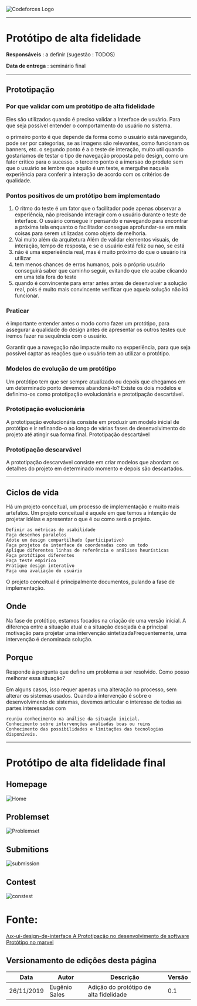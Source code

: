 <span style="margin-left: 0%; padding-top: 3%;">![Codeforces Logo](../images/codeforces.png)</span>

***

# Protótipo de alta fidelidade

**Responsáveis** : a definir (sugestão : TODOS)

**Data de entrega** : seminário final

***

## Prototipação

### Por que validar com um protótipo de alta fidelidade

Eles são utilizados quando é preciso validar a Interface de usuário. Para que seja possível entender o comportamento do usuário no sistema. 

o primeiro ponto é que depende da forma como o usuário está navegando, pode ser por categorias, se as imagens são relevantes, como funcionam os banners, etc.
o segundo ponto é a o teste de interação, muito util quando gostariamos de testar o tipo de navegação proposta pelo design,  como um fator crítico para o sucesso.
o terceiro ponto  é a imersao do produto sem que o usuário se lembre que aquilo é um teste, e mergulhe naquela experiência para conferir a interação de acordo com os critérios de qualidade.

### Pontos positivos de um protótipo bem implementado

1. O ritmo do teste
 é um fator que o facilitador pode apenas observar a experiência, não precisando interagir com o usuário durante o teste de interface. 
O usuário consegue ir pensando e navegando para encontrar a próxima tela enquanto o facilitador consegue aprofundar-se em mais coisas para serem utilizadas como objeto de melhoria.
2. Vai muito além da arquitetura
Além de validar elementos visuais, de interação, tempo de resposta, e se o usuário está feliz ou nao, se está 
3. não é uma experieência real, mas é muito próximo do que o usuário irá utilizar
4. tem menos chances de erros humanos, pois o próprio usuário conseguirá saber que caminho seguir, evitando que ele acabe clicando em uma tela fora do teste
5. quando é convincente para errar antes antes de desenvolver a solução real, pois é muito mais convincente verificar que aquela solução não irá funcionar.

### Praticar

é importante entender antes o modo como fazer um protótipo, para assegurar a qualidade do design antes de apresentar os outros testes que iremos fazer na sequência com o usuário. 

Garantir que a navegação não impacte muito na expperiência, para que seja possível captar as reações que o usuário tem ao utilizar o protótipo.

### Modelos de evolução de um protótipo

Um protótipo tem que ser sempre atualizado ou depois que chegamos em um determinado ponto devemos abandoná-lo? Existe os dois modelos e definimo-os como prototipação evolucionária e prototipação descartável.

### Prototipação evolucionária

A prototipação evolucionária consiste em produzir um modelo inicial de protótipo e ir refinando-o ao longo de várias fases de desenvolvimento do projeto até atingir sua forma final.
Prototipação descartável

### Prototipação descarvável 

A prototipação descarvável  consiste em criar modelos que abordam os detalhes do projeto em determinado momento e depois são descartados.

***

## Ciclos de vida

Há um projeto conceitual, um processo de implementação e muito mais artefatos.
Um projeto conceitual é aquele em que temos a intenção de projetar idéias e apresentar o que é ou como será o projeto.

    Definir as métricas de usabilidade
    Faça desenhos paralelos
    Adote um design compartilhado (participativo)
    Faça projetos de interface de coordenadas como um todo
    Aplique diferentes linhas de referência e análises heurísticas
    Faça protótipos diferentes
    Faça teste empírico
    Pratique design interativo
    Faça uma avaliação do usuário

O projeto conceitual é principalmente documentos, pulando a fase de implementação.

## Onde

Na fase de protótipo, estamos focados na criação de uma versão inicial. A diferença entre a situação atual e a situação desejada é a principal motivação para projetar uma intervenção sintetizadaFrequentemente, uma intervenção é denominada solução.

## Porque

Responde à pergunta que define um problema a ser resolvido.
Como posso melhorar essa situação?

Em alguns casos, isso requer apenas uma alteração no processo, sem alterar os sistemas usados.
Quando a intervenção é sobre o desenvolvimento de sistemas, devemos articular o interesse de todas as partes interessadas com

    reuniu conhecimento na análise da situação inicial.
    Conhecimento sobre intervenções avaliadas boas ou ruins
    Conhecimento das possibilidades e limitações das tecnologias disponíveis.

***

# Protótipo de alta fidelidade final

## Homepage

<span style="margin-right: 40%;">![Home](telas/home.png)</span>

## Problemset

<span style="margin-right: 40%;">![Problemset](telas/problemset.png)</span>

## Submitions

<span style="margin-right: 40%;">![submission](telas/submission.png)</span>

## Contest

<span style="margin-right: 40%;">![constest](telas/contest.png)</span>


# Fonte:
[/ux-ui-design-de-interface ](https://www.coursera.org/lecture/ux-ui-design-de-interface/construindo-um-prototipo-de-alta-fidelidade-HWDuF)
[A Prototipação no desenvolvimento de software](https://www.objective.com.br/a-prototipacao-no-desenvolvimento-de-software/)
[Protótipo no marvel](https://marvelapp.com/100ee5j9/screen/64043931)

## Versionamento de edições desta página
| Data | Autor | Descrição | Versão |
|------|-------|-----------|--------|
| 26/11/2019 | Eugênio Sales | Adição do protótipo de alta fidelidade | 0.1 |